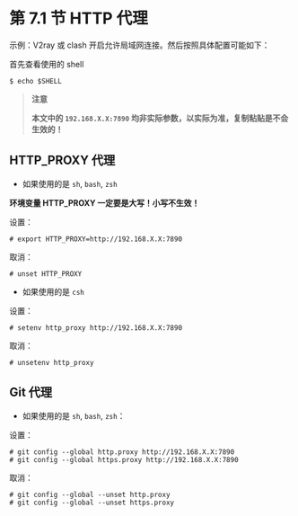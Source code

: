 # 第 7.1 节 HTTP 代理

示例：V2ray 或 clash 开启允许局域网连接。然后按照具体配置可能如下：

首先查看使用的 shell
```shell
$ echo $SHELL
```

>**注意**
>
>**本文中的 `192.168.X.X:7890` 均非实际参数，以实际为准，复制粘贴是不会生效的！**

## HTTP_PROXY 代理

- 如果使用的是 `sh`, `bash`, `zsh`
  
**环境变量 HTTP_PROXY 一定要是大写！小写不生效！**
  
设置：
```shell
# export HTTP_PROXY=http://192.168.X.X:7890
```

取消：
```shell
# unset HTTP_PROXY
```


- 如果使用的是 `csh`

设置：
```shell
# setenv http_proxy http://192.168.X.X:7890
```

取消：
```shell
# unsetenv http_proxy
```
## Git 代理

- 如果使用的是 `sh`, `bash`, `zsh`：

设置：
```shell
# git config --global http.proxy http://192.168.X.X:7890
# git config --global https.proxy http://192.168.X.X:7890
```
取消：

```shell
# git config --global --unset http.proxy
# git config --global --unset https.proxy
```

